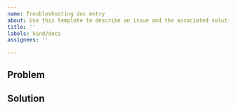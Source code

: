 ```yaml
---
name: Troubleshooting doc entry
about: Use this template to describe an issue and the associated solution/workaround that you encountered installing/deploying TCE clusters/packages. Troubleshooting entries will be listed in a section in the TCE docs.
title: ''
labels: kind/docs
assignees: ''

---
```


## Problem

<!-- Describe the step you were trying to complete and the error message encountered -->


## Solution

<!-- Describe solution/workaround -->



